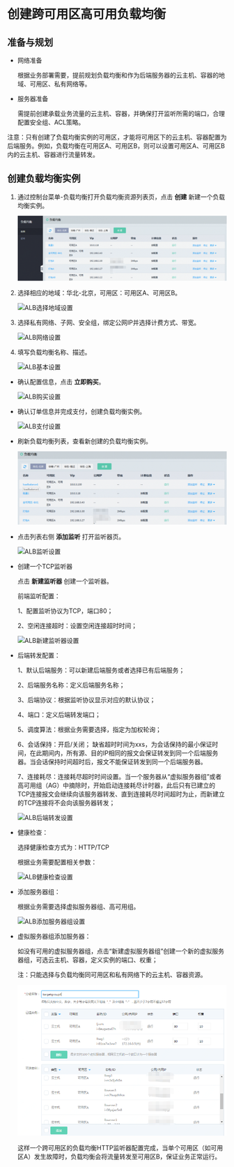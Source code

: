 # 创建跨可用区高可用负载均衡

## 准备与规划

- 网络准备

	根据业务部署需要，提前规划负载均衡和作为后端服务器的云主机、容器的地域、可用区、私有网络等。

- 服务器准备

	需提前创建承载业务流量的云主机、容器，并确保打开监听所需的端口，合理配置安全组、ACL策略。

注意：只有创建了负载均衡实例的可用区，才能将可用区下的云主机、容器配置为后端服务。例如，负载均衡在可用区A、可用区B，则可以设置可用区A、可用区B内的云主机、容器进行流量转发。
	
## 创建负载均衡实例


1. 通过控制台菜单-负载均衡打开负载均衡资源列表页，点击 **创建** 新建一个负载均衡实例。

	![ALB创建实例设置](https://github.com/jdcloudcom/cn/blob/master/image/Networking/ALB/ALB-067.png)


1. 选择相应的地域：华北-北京，可用区：可用区A、可用区B。

	![ALB选择地域设置](https://github.com/jdcloudcom/cn/blob/master/image/Networking/ALB/ALB-068.png)

1. 选择私有网络、子网、安全组，绑定公网IP并选择计费方式、带宽。

	![ALB网络设置](https://github.com/jdcloudcom/cn/blob/master/image/Networking/ALB/ALB-069.png)

1. 填写负载均衡名称、描述。

	![ALB基本设置](https://github.com/jdcloudcom/cn/blob/master/image/Networking/ALB/ALB-070.png)

- 确认配置信息，点击 **立即购买**。

	![ALB购买设置](https://github.com/jdcloudcom/cn/blob/master/image/Networking/ALB/ALB-071.png)

- 确认订单信息并完成支付，创建负载均衡实例。

	![ALB支付设置](https://github.com/jdcloudcom/cn/blob/master/image/Networking/ALB/ALB-072.png)

- 刷新负载均衡列表，查看新创建的负载均衡实例。

	![ALB查看设置](https://github.com/jdcloudcom/cn/blob/master/image/Networking/ALB/ALB-073.png)

- 点击列表右侧 **添加监听** 打开监听器页。

	![ALB监听设置](https://github.com/jdcloudcom/cn/blob/master/image/Networking/ALB/ALB-074.png)

- 创建一个TCP监听器

	点击 **新建监听器** 创建一个监听器。

	前端监听配置：

	1、配置监听协议为TCP，端口80；

	2、空闲连接超时：设置空闲连接超时时间；

	![ALB新建监听器设置](https://github.com/jdcloudcom/cn/blob/master/image/Networking/ALB/ALB-075.png)

- 后端转发配置：

	1、默认后端服务：可以新建后端服务或者选择已有后端服务；

	2、后端服务名称：定义后端服务名称；

	3、后端协议：根据监听协议显示对应的默认协议；

	4、端口：定义后端转发端口；

	5、调度算法：根据业务需要选择，指定为加权轮询；

	6、会话保持：开启/关闭； 缺省超时时间为xxs，为会话保持的最小保证时间，在此期间内，所有源、目的IP相同的报文会保证转发到同一个后端服务器。当会话保持时间超时后，报文不能保证转发到同一个后端服务器。

	7、连接耗尽：连接耗尽超时时间设置。当一个服务器从“虚拟服务器组”或者高可用组（AG）中摘除时，开始启动连接耗尽计时器，此后只有已建立的TCP连接报文会继续向该服务器转发、直到连接耗尽时间超时为止，而新建立的TCP连接将不会向该服务器转发；

	![ALB后端转发设置](https://github.com/jdcloudcom/cn/blob/master/image/Networking/ALB/ALB-076.png)

- 健康检查：

	选择健康检查方式为：HTTP/TCP

	根据业务需要配置相关参数：

	![ALB健康检查设置](https://github.com/jdcloudcom/cn/blob/master/image/Networking/ALB/ALB-077.png)

- 添加服务器组：

	根据业务需要选择虚拟服务器组、高可用组。

	![ALB添加服务器组设置](https://github.com/jdcloudcom/cn/blob/master/image/Networking/ALB/ALB-078.png)

- 虚拟服务器组添加服务器：

	如没有可用的虚拟服务器组，点击“新建虚拟服务器组”创建一个新的虚拟服务器组，可选云主机、容器，定义实例的端口、权重；

	注：只能选择与负载均衡同可用区和私有网络下的云主机、容器资源。

	![ALB虚拟服务器组添加成员设置](https://github.com/jdcloudcom/cn/blob/master/image/Networking/ALB/ALB-079.png)

	这样一个跨可用区的负载均衡HTTP监听器配置完成，当单个可用区（如可用区A）发生故障时，负载均衡会将流量转发至可用区B，保证业务正常运行。

													
				
				
				
				
